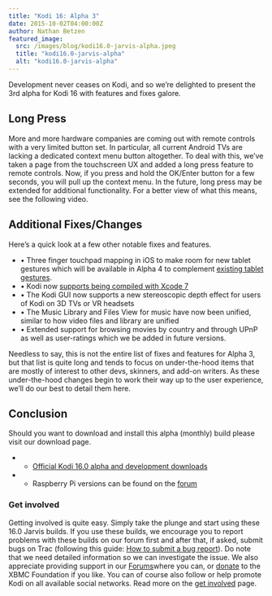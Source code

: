 ```yaml
---
title: "Kodi 16: Alpha 3"
date: 2015-10-02T04:00:00Z
author: Nathan Betzen
featured_image:
  src: /images/blog/kodi16.0-jarvis-alpha.jpeg
  title: "kodi16.0-jarvis-alpha"
  alt: "kodi16.0-jarvis-alpha"
---
```


Development never ceases on Kodi, and so we’re delighted to present the 3rd alpha for Kodi 16 with features and fixes galore.

## Long Press

More and more hardware companies are coming out with remote controls with a very limited button set. In particular, all current Android TVs are lacking a dedicated context menu button altogether. To deal with this, we’ve taken a page from the touchscreen UX and added a long press feature to remote controls. Now, if you press and hold the OK/Enter button for a few seconds, you will pull up the context menu. In the future, long press may be extended for additional functionality. For a better view of what this means, see the following video.

## Additional Fixes/Changes

Here’s a quick look at a few other notable fixes and features.

- • Three finger touchpad mapping in iOS to make room for new tablet gestures which will be available in Alpha 4 to complement [existing tablet gestures](https://kodi.wiki/view/Touch_controls).
- • Kodi now [supports being compiled with Xcode 7](https://github.com/xbmc/xbmc/blob/master/docs/README.ios)
- • The Kodi GUI now supports a new stereoscopic depth effect for users of Kodi on 3D TVs or VR headsets
- • The Music Library and Files View for music have now been unified, similar to how video files and library are unified
- • Extended support for browsing movies by country and through UPnP as well as user-ratings which we be added in future versions.

Needless to say, this is not the entire list of fixes and features for Alpha 3, but that list is quite long and tends to focus on under-the-hood items that are mostly of interest to other devs, skinners, and add-on writers. As these under-the-hood changes begin to work their way up to the user experience, we’ll do our best to detail them here.

## Conclusion

Should you want to download and install this alpha (monthly) build please visit our download page.

- - [Official Kodi 16.0 alpha and development downloads](/download)
- - Raspberry Pi versions can be found on the [forum](https://forum.kodi.tv/forumdisplay.php?fid=166)

### Get involved

Getting involved is quite easy. Simply take the plunge and start using these 16.0 Jarvis builds. If you use these builds, we encourage you to report problems with these builds on our forum first and after that, if asked, submit bugs on Trac (following this guide: [How to submit a bug report](https://kodi.wiki/view/HOW-TO:Submit_a_bug_report)). Do note that we need detailed information so we can investigate the issue. We also appreciate providing support in our [Forums](https://forum.kodi.tv/ "Kodi Forums")where you can, or [donate](/contribute/donate "XBMC Foundation Donations") to the XBMC Foundation if you like. You can of course also follow or help promote Kodi on all available social networks. Read more on the [get involved](/get-involved) page.
